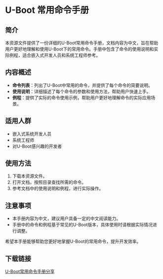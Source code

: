 # U-Boot 常用命令手册

## 简介

本资源文件提供了一份详细的U-Boot常用命令手册，文档内容为中文，旨在帮助用户更好地理解和使用U-Boot下的常用命令。手册中包含了命令的使用说明和实际例程，适合嵌入式开发人员和系统工程师参考。

## 内容概述

- **命令列表**：列出了U-Boot中常用的命令，并提供了每个命令的简要说明。
- **使用说明**：详细描述了每个命令的参数和使用方法，帮助用户快速上手。
- **例程**：提供了实际的命令使用示例，帮助用户更好地理解命令的实际应用场景。

## 适用人群

- 嵌入式系统开发人员
- 系统工程师
- 对U-Boot感兴趣的开发者

## 使用方法

1. 下载本资源文件。
2. 打开文档，按照目录查找所需的命令。
3. 参考文档中的使用说明和例程，进行实际操作。

## 注意事项

- 本手册内容为中文，建议用户具备一定的中文阅读能力。
- 手册中的命令和例程基于常见的U-Boot版本，具体使用时请根据实际情况进行调整。

希望本手册能够帮助您更好地掌握U-Boot的常用命令，提升开发效率。

## 下载链接

[U-Boot常用命令手册分享](https://pan.quark.cn/s/116da8776cd9)